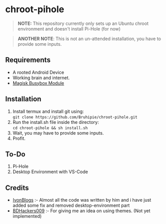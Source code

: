 # chroot-pihole
> **NOTE:** This repository currently only sets up an Ubuntu chroot environment and doesn't install Pi-Hole (for now)  

> **ANOTHER NOTE**: This is not an un-attended installation, you have to provide some inputs.

## Requirements
- A rooted Android Device
- Working brain and internet.
- [Magisk Busybox Module](https://github.com/Magisk-Modules-Alt-Repo/BuiltIn-BusyBox/releases)

## Installation
1. Install termux and install git using:  
    `git clone https://github.com/Bruhipie/chroot-pihole.git`
2. Run the install.sh file inside the directory:  
    `cd chroot-pihole && sh install.sh`
3. Wait, you may have to provide some inputs.
4. Profit.

## To-Do
1. Pi-Hole 
2. Desktop Environment with VS-Code

## Credits
- [IvonBlogs](https://ivonblog.com/en-us/posts/termux-chroot-ubuntu/) :-
Almost all the code was written by him and i have just added some fix and removed desktop-environment part
- [BDHackers009](https://github.com/modded-ubuntu/modded-ubuntu) :-
For giving me an idea on using themes. (Not yet implemented)